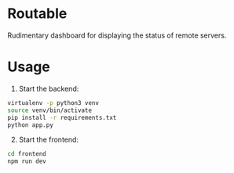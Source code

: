 # Routable

Rudimentary dashboard for displaying the status of remote servers.

# Usage

1. Start the backend:

```bash
virtualenv -p python3 venv
source venv/bin/activate
pip install -r requirements.txt
python app.py
```

2. Start the frontend:

```bash
cd frontend
npm run dev
```
